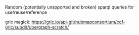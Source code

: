 Random (potentially unspported and broken) sparql queries for use/reuse/reference

grlc magick: <https://grlc.io/api-git/hubmapconsortium/ccf-grlc/subdir/ubergraph-scratch/>
